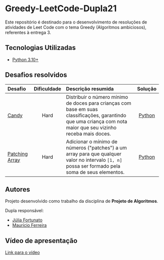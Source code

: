 # Greedy-LeetCode-Dupla21

Este repositório é destinado para o desenvolvimento de resoluções de atividades de Leet Code com o tema Greedy (Algoritmos ambiciosos), referentes à entrega 3.  

## Tecnologias Utilizadas
- [Python 3.10+](https://www.python.org/)

##  Desafios resolvidos

| Desafio | Dificuldade | Descrição resumida | Solução |
| :--- | :---: | :--- | :---: |
| [Candy](https://leetcode.com/problems/candy/) | Hard | Distribuir o número mínimo de doces para crianças com base em suas classificações, garantindo que uma criança com nota maior que seu vizinho receba mais doces. | [Python](/coding/doces.py) |
| [Patching Array](https://leetcode.com/problems/patching-array/) | Hard | Adicionar o mínimo de números ("patches") a um array para que qualquer valor no intervalo `[1, n]` possa ser formado pela soma de seus elementos. | [Python](/coding/patching_array.py) |



## Autores

Projeto desenvolvido como trabalho da disciplina de **Projeto de Algoritmos**.

Dupla responsável: 

- [Júlia Fortunato](https://github.com/julia-fortunato)  
- [Maurício Ferreira](https://github.com/mauricio_araujoo)  

## Vídeo de apresentação
[Link para o vídeo]()
